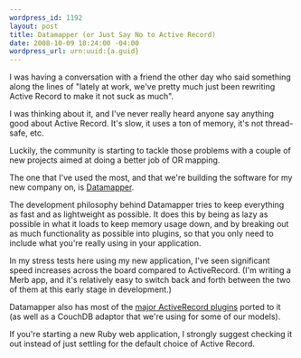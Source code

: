 ```yaml
--- 
wordpress_id: 1192
layout: post
title: Datamapper (or Just Say No to Active Record)
date: 2008-10-09 18:24:00 -04:00
wordpress_url: urn:uuid:{a.guid}
---
```

I was having a conversation with a friend the other day who said something along the lines of "lately at work, we've pretty much just been rewriting Active Record to make it not suck as much".

I was thinking about it, and I've never really heard anyone say anything good about Active Record.  It's slow, it uses a ton of memory, it's not thread-safe, etc.

Luckily, the community is starting to tackle those problems with a couple of new projects aimed at doing a better job of OR mapping.

The one that I've used the most, and that we're building the software for my new company on, is <a href="http://datamapper.org/">Datamapper</a>.

The development philosophy behind Datamapper tries to keep everything as fast and as lightweight as possible.  It does this by being as lazy as possible in what it loads to keep memory usage down, and by breaking out as much functionality as possible into plugins, so that you only need to include what you're really using in your application.

In my stress tests here using my new application, I've seen significant speed increases across the board compared to ActiveRecord. (I'm writing a Merb app, and it's relatively easy to switch back and forth between the two of them at this early stage in development.)

Datamapper also has most of the <a href="http://datamapper.org/docs/dm_more/index.html">major ActiveRecord plugins</a> ported to it (as well as a CouchDB adaptor that we're using for some of our models).

If you're starting a new Ruby web application, I strongly suggest checking it out instead of just settling for the default choice of Active Record.
